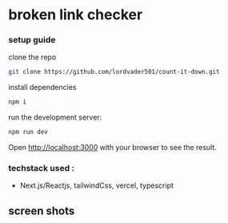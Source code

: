 # broken link checker

### setup guide

clone the repo

```bash
git clone https://github.com/lordvader501/count-it-down.git
```

install dependencies

```bash
npm i
```

run the development server:

```bash
npm run dev
```

Open [http://localhost:3000](http://localhost:3000) with your browser to see the result.

### techstack used :

- Next.js/Reactjs, tailwindCss, vercel, typescript

## screen shots

